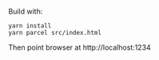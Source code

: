 Build with:

```
yarn install
yarn parcel src/index.html
```

Then point browser at http://localhost:1234

